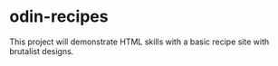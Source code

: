 # odin-recipes
This project will demonstrate HTML skills with a basic recipe site with brutalist designs.
